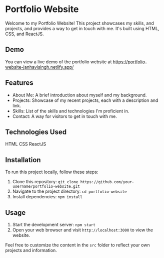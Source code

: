 # Portfolio Website

Welcome to my Portfolio Website! This project showcases my skills, and projects, and provides a way to get in touch with me. It's built using HTML, CSS, and ReactJS.


## Demo

You can view a live demo of the portfolio website at https://portfolio-website-janhavisingh.netlify.app/

## Features

- About Me: A brief introduction about myself and my background.
- Projects: Showcase of my recent projects, each with a description and link.
- Skills: List of the skills and technologies I'm proficient in.
- Contact: A way for visitors to get in touch with me.

## Technologies Used
HTML
CSS
ReactJS

## Installation

To run this project locally, follow these steps:

1. Clone this repository: `git clone https://github.com/your-username/portfolio-website.git`
2. Navigate to the project directory: `cd portfolio-website`
3. Install dependencies: `npm install`

## Usage

1. Start the development server: `npm start`
2. Open your web browser and visit `http://localhost:3000` to view the website.

Feel free to customize the content in the `src` folder to reflect your own projects and information.
